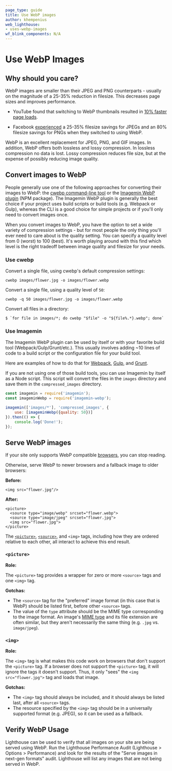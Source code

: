 ```yaml
---
page_type: guide
title: Use WebP images
author: khempenius
web_lighthouse:
- uses-webp-images
wf_blink_components: N/A
---
```


# Use WebP Images

## Why should you care?

WebP images are smaller than their JPEG and PNG counterparts - usually on the
magnitude of a 25-35% reduction in filesize. This decreases page sizes and
improves performance.

+  YouTube found that switching to WebP thumbnails resulted in [10%
    faster page loads](https://www.youtube.com/watch?v=rqXMwLbYEE4).
-  Facebook
    [experienced](https://code.fb.com/android/improving-facebook-on-android/) a
    25-35% filesize savings for JPEGs and an 80% filesize savings for PNGs when
    they switched to using WebP.

WebP is an excellent replacement for JPEG, PNG, and GIF images. In addition,
WebP offers both lossless and lossy compression. In lossless compression no data
is lost. Lossy compression reduces file size, but at the expense of possibly
reducing image quality.

## Convert images to WebP

People generally use one of the following approaches for converting their images
to WebP: the
[cwebp command-line tool](https://developers.google.com/speed/webp/docs/using)
or the [Imagemin WebP plugin](https://github.com/imagemin/imagemin-webp) (NPM
package).
The Imagemin WebP plugin is generally the best choice if your project uses build
scripts or build tools (e.g. Webpack or Gulp), whereas the CLI is a good choice
for simple projects or if you'll only need to convert images once.

When you convert images to WebP, you have the option to set a wide variety of
compression settings - but for most people the only thing you'll ever need to
care about is the quality setting. You can specify a quality level from 0
(worst) to 100 (best). It's worth playing around with this find
which level is the right tradeoff between image quality and filesize for your
needs.

### Use cwebp

Convert a single file, using cwebp's default compression settings:

    cwebp images/flower.jpg -o images/flower.webp

Convert a single file, using a quality level of `50`:

    cwebp -q 50 images/flower.jpg -o images/flower.webp

Convert all files in a directory:

    $ `for file in images/*; do cwebp "$file" -o "${file%.*}.webp"; done`

### Use Imagemin

The Imagemin WebP plugin can be used by itself or with your favorite build tool
(Webpack/Gulp/Grunt/etc.). This usually involves adding ~10 lines of code to a
build script or the configuration file for your build tool. 

Here are examples of how to do that for
[Webpack](https://glitch.com/~webp-webpack),
[Gulp](https://glitch.com/~webp-gulp), and
[Grunt](https://glitch.com/~webp-grunt).

If you are not using one of those build tools, you can use Imagemin by itself as
a Node script. This script will convert the files in the `images` directory and
save them in the `compressed_images` directory.

```js
const imagemin = require('imagemin');
const imageminWebp = require('imagemin-webp');

imagemin(['images/*'], 'compressed_images', {
    use: [imageminWebp({quality: 50})]
}).then(() => {
    console.log('Done!');
});
```

## Serve WebP images

If your site only supports WebP compatible
[browsers](https://caniuse.com/#search=webp), you can stop reading.

Otherwise, serve WebP to newer browsers and a fallback image to older
browsers:

**Before:**
```
<img src="flower.jpg"/>
```
**After:**
```
<picture>
  <source type="image/webp" srcset="flower.webp">
  <source type="image/jpeg" srcset="flower.jpg">
  <img src="flower.jpg">
</picture>
```

The
[`<picture>`](https://developer.mozilla.org/en-US/docs/Web/HTML/Element/picture),
[`<source>`](https://developer.mozilla.org/en-US/docs/Web/HTML/Element/source),
and `<img>` tags, including how they are ordered relative to each other, all
interact to achieve this end result.

### `<picture>`

**Role:**

The `<picture>` tag provides a wrapper for zero or more `<source>` tags and one `<img>` tag.

**Gotchas:** 
- The `<source>` tag for the "preferred" image format (in this case that is WebP) should be listed first, before other `<source>` tags.
- The value of the `type` attribute should be the MIME type corresponding to the image format. An image's [MIME type](https://developer.mozilla.org/en-US/docs/Web/HTTP/Basics_of_HTTP/MIME_types/Complete_list_of_MIME_types) and its file extension are often similar, but they aren't necessarily the same thing (e.g. `.jpg` vs. `image/jpeg`).

### `<img>`

**Role:**

The `<img>` tag is what makes this code work on browsers
that don't support the `<picture>` tag.
If a browser does not support the `<picture>` tag, it will
ignore the tags it doesn't support. Thus, it only "sees" the
`<img src="flower.jpg">` tag and loads that image.

**Gotchas:**
- The `<img>` tag should always be included, and it should always be listed last, after all `<source>` tags.
- The resource specified by the `<img>` tag should be in a universally supported format (e.g. JPEG), so it can be used as a fallback.

## Verify WebP Usage

Lighthouse can be used to verify that all images on your site are being served
using WebP. Run the Lighthouse Performance Audit (Lighthouse > Options >
Performance) and look for the results of the "Serve images in next-gen formats"
audit. Lighthouse will list any images that are not being served in WebP.
